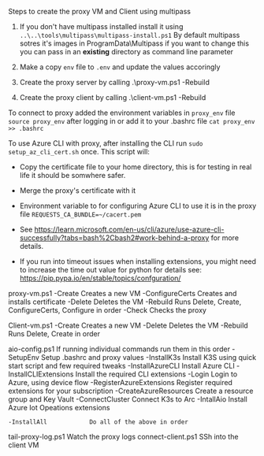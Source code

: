 Steps to create the proxy VM and Client using multipass
1. If you don't have multipass installed install it using `..\..\tools\multipass\multipass-install.ps1`
   By default multipass sotres it's images in ProgramData\Multipass if you want to change this you can pass in an **existing** directory as command line parameter
   
2. Make a copy `env` file to `.env` and update the values accoringly
3. Create the proxy server by calling .\proxy-vm.ps1 -Rebuild
4. Create the proxy client by calling .\client-vm.ps1 -Rebuild

To connect to proxy added the environment variables in `proxy_env` file
`source proxy_env` after logging in or add it to your .bashrc file `cat proxy_env >> .bashrc`

To use Azure CLI with proxy, after installing the CLI run `sudo setup_az_cli_cert.sh` once.  This script will: 
   * Copy the certificate file to your home directory, this is for testing in real life it should be somwhere safer.
   * Merge the proxy's certificate with it
   * Environment variable to for configuring Azure CLI to use it is in the proxy file `REQUESTS_CA_BUNDLE=~/cacert.pem`
  * See https://learn.microsoft.com/en-us/cli/azure/use-azure-cli-successfully?tabs=bash%2Cbash2#work-behind-a-proxy for more details.


* If you run into timeout issues when installing extensions, you might need to increase the time out value for python for details see: https://pip.pypa.io/en/stable/topics/confguration/



proxy-vm.ps1
   -Create           Creates a new VM
   -ConfigureCerts   Creates and installs certificate
   -Delete           Deletes the VM
   -Rebuild          Runs Delete, Create, ConfigureCerts, Configure in order
   -Check            Checks the proxy

Client-vm.ps1
   -Create           Creates a new VM
   -Delete           Deletes the VM
   -Rebuild          Runs Delete, Create in order

aio-config.ps1
If running individual commands run them in this order
    -SetupEnv              Setup .bashrc and proxy values
    -InstallK3s            Install K3S using quick start script and few required tweaks
    -InstallAzureCLI       Install Azure CLI
    -InstallCLIExtensions  Install the required CLI extensions
    -Login                 Login to Azure, using device flow
    -RegisterAzureExtensions  Register required extensions for your subscription
    -CreateAzureResources  Create a resource group and Key Vault
    -ConnectCluster        Connect K3s to Arc
    -IntallAio             Install Azure Iot Opeations extensions
    
    -InstallAll            Do all of the above in order

tail-proxy-log.ps1   Watch the proxy logs
connect-client.ps1   SSh into the client VM